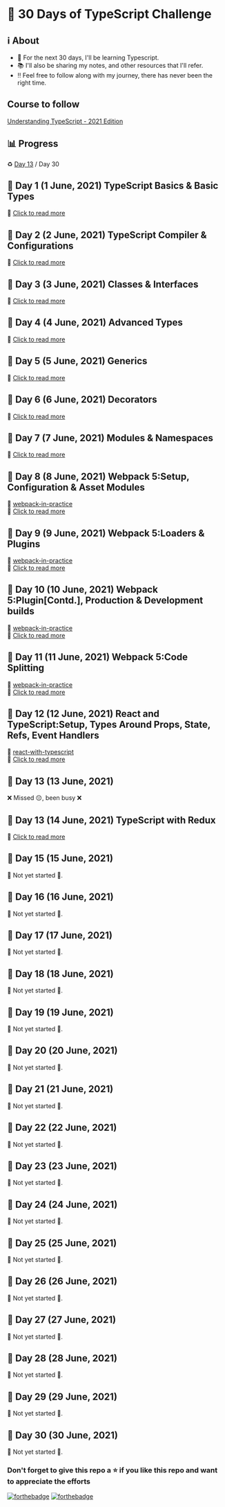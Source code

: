 # :pushpin: 30 Days of TypeScript Challenge

## :information_source: About

- :crystal_ball: For the next 30 days, I'll be learning Typescript.
- :books: I'll also be sharing my notes, and other resources that I'll refer.
- :bangbang: Feel free to follow along with my journey, there has never been the right time.

## Course to follow

[Understanding TypeScript - 2021 Edition](https://www.udemy.com/course/understanding-typescript/)

## :bar_chart: Progress

:recycle: [Day 13](https://github.com/tarunsinghdev/30DaysOfTypescript/blob/master/Day-13-30DaysOfTypeScript.md) / Day 30

## :large_orange_diamond: Day 1 (1 June, 2021) TypeScript Basics & Basic Types

:paperclip: [Click to read more](https://github.com/tarunsinghdev/30DaysOfTypeScript/blob/master/Day-1-30DaysOfTypeScript.md)

## :large_orange_diamond: Day 2 (2 June, 2021) TypeScript Compiler & Configurations

:paperclip: [Click to read more](https://github.com/tarunsinghdev/30DaysOfTypeScript/blob/master/Day-2-30DaysOfTypeScript.md)

## :large_orange_diamond: Day 3 (3 June, 2021) Classes & Interfaces

:paperclip: [Click to read more](https://github.com/tarunsinghdev/30DaysOfTypescript/blob/master/Day-3-30DaysOfTypeScript.md)

## :large_orange_diamond: Day 4 (4 June, 2021) Advanced Types

:paperclip: [Click to read more](https://github.com/tarunsinghdev/30DaysOfTypescript/blob/master/Day-4-30DaysOfTypeScript.md)

## :large_orange_diamond: Day 5 (5 June, 2021) Generics

:paperclip: [Click to read more](https://github.com/tarunsinghdev/30DaysOfTypescript/blob/master/Day-5-30DaysOfTypeScript.md)

## :large_orange_diamond: Day 6 (6 June, 2021) Decorators

:paperclip: [Click to read more](https://github.com/tarunsinghdev/30DaysOfTypescript/blob/master/Day-6-30DaysOfTypeScript.md)

## :large_orange_diamond: Day 7 (7 June, 2021) Modules & Namespaces

:paperclip: [Click to read more](https://github.com/tarunsinghdev/30DaysOfTypescript/blob/master/Day-7-30DaysOfTypeScript.md)

## :large_orange_diamond: Day 8 (8 June, 2021) Webpack 5:Setup, Configuration & Asset Modules

:paperclip: [webpack-in-practice](https://github.com/tarunsinghdev/30DaysOfTypescript/tree/master/webpack-in-practice)<br/>
:paperclip: [Click to read more](https://github.com/tarunsinghdev/30DaysOfTypescript/blob/master/Day-8-30DaysOfTypeScript.md)

## :large_orange_diamond: Day 9 (9 June, 2021) Webpack 5:Loaders & Plugins

:paperclip: [webpack-in-practice](https://github.com/tarunsinghdev/30DaysOfTypescript/tree/master/webpack-in-practice)<br/>
:paperclip: [Click to read more](https://github.com/tarunsinghdev/30DaysOfTypescript/blob/master/Day-9-30DaysOfTypeScript.md)

## :large_orange_diamond: Day 10 (10 June, 2021) Webpack 5:Plugin[Contd.], Production & Development builds

:paperclip: [webpack-in-practice](https://github.com/tarunsinghdev/30DaysOfTypescript/tree/master/webpack-in-practice)<br/>
:paperclip: [Click to read more](https://github.com/tarunsinghdev/30DaysOfTypescript/blob/master/Day-10-30DaysOfTypeScript.md)

## :large_orange_diamond: Day 11 (11 June, 2021) Webpack 5:Code Splitting

:paperclip: [webpack-in-practice](https://github.com/tarunsinghdev/30DaysOfTypescript/tree/master/webpack-in-practice)<br/>
:paperclip: [Click to read more](https://github.com/tarunsinghdev/30DaysOfTypescript/blob/master/Day-11-30DaysOfTypeScript.md)

## :large_orange_diamond: Day 12 (12 June, 2021) React and TypeScript:Setup, Types Around Props, State, Refs, Event Handlers

:paperclip: [react-with-typescript](https://github.com/tarunsinghdev/30DaysOfTypescript/tree/master/react-with-typescript)<br/>
:paperclip: [Click to read more](https://github.com/tarunsinghdev/30DaysOfTypescript/blob/master/Day-12-30DaysOfTypeScript.md)

## :large_orange_diamond: Day 13 (13 June, 2021)

:x: Missed :pensive:, been busy :x:

## :large_orange_diamond: Day 13 (14 June, 2021) TypeScript with Redux

:paperclip: [Click to read more](https://github.com/tarunsinghdev/30DaysOfTypescript/blob/master/Day-13-30DaysOfTypeScript.md)

## :large_orange_diamond: Day 15 (15 June, 2021)

:construction: Not yet started :construction:.

## :large_orange_diamond: Day 16 (16 June, 2021)

:construction: Not yet started :construction:.

## :large_orange_diamond: Day 17 (17 June, 2021)

:construction: Not yet started :construction:.

## :large_orange_diamond: Day 18 (18 June, 2021)

:construction: Not yet started :construction:.

## :large_orange_diamond: Day 19 (19 June, 2021)

:construction: Not yet started :construction:.

## :large_orange_diamond: Day 20 (20 June, 2021)

:construction: Not yet started :construction:.

## :large_orange_diamond: Day 21 (21 June, 2021)

:construction: Not yet started :construction:.

## :large_orange_diamond: Day 22 (22 June, 2021)

:construction: Not yet started :construction:.

## :large_orange_diamond: Day 23 (23 June, 2021)

:construction: Not yet started :construction:.

## :large_orange_diamond: Day 24 (24 June, 2021)

:construction: Not yet started :construction:.

## :large_orange_diamond: Day 25 (25 June, 2021)

:construction: Not yet started :construction:.

## :large_orange_diamond: Day 26 (26 June, 2021)

:construction: Not yet started :construction:.

## :large_orange_diamond: Day 27 (27 June, 2021)

:construction: Not yet started :construction:.

## :large_orange_diamond: Day 28 (28 June, 2021)

:construction: Not yet started :construction:.

## :large_orange_diamond: Day 29 (29 June, 2021)

:construction: Not yet started :construction:.

## :large_orange_diamond: Day 30 (30 June, 2021)

:construction: Not yet started :construction:.

### Don't forget to give this repo a ⭐ if you like this repo and want to appreciate the efforts

[![forthebadge](https://forthebadge.com/images/badges/built-with-love.svg)](https://forthebadge.com)
[![forthebadge](https://forthebadge.com/images/badges/built-by-developers.svg)](https://forthebadge.com)
